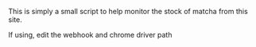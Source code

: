 This is simply a small script to help monitor the stock of matcha from this site.

If using, edit the webhook and chrome driver path
